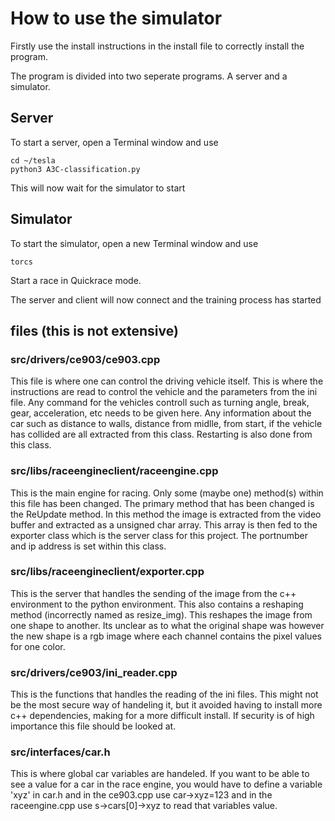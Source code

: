 # How to use the simulator

Firstly use the install instructions in the install file to correctly install the program. 

The program is divided into two seperate programs. A server and a simulator.

## Server

To start a server, open a Terminal window and use

```shell
cd ~/tesla
python3 A3C-classification.py
```

This will now wait for the simulator to start

## Simulator

To start the simulator, open a new Terminal window and use

```shell
torcs
```

Start a race in Quickrace mode. 

The server and client will now connect and the training process has started

## files (this is not extensive)
### src/drivers/ce903/ce903.cpp
This file is where one can control the driving vehicle itself. This is where the instructions are read to control the vehicle and the parameters from the ini file. Any command for the vehicles controll such as turning angle, break, gear, acceleration, etc needs to be given here. Any information about the car such as distance to walls, distance from midlle, from start, if the vehicle has collided are all extracted from this class.
Restarting is also done from this class.

### src/libs/raceengineclient/raceengine.cpp 
This is the main engine for racing. Only some (maybe one) method(s) within this file has been changed. 
The primary method that has been changed is the ReUpdate method. In this method the image is extracted from the video buffer and extracted as a unsigned char array. This array is then fed to the exporter class which is the server class for this project. The portnumber and ip address is set within this class. 

### src/libs/raceengineclient/exporter.cpp
This is the server that handles the sending of the image from the c++ environment to the python environment. This also contains a reshaping method (incorrectly named as resize_img). This reshapes the image from one shape to another. Its unclear as to what the original shape was however the new shape is a rgb image where each channel contains the pixel values for one color. 

### src/drivers/ce903/ini_reader.cpp
This is the functions that handles the reading of the ini files. This might not be the most secure way of handeling it, but it avoided having to install more c++ dependencies, making for a more difficult install. If security is of high importance this file should be looked at. 

### src/interfaces/car.h
This is where global car variables are handeled. If you want to be able to see a value for a car in the race engine, you would have to define a variable 'xyz' in car.h and in the ce903.cpp use car->xyz=123 and in the raceengine.cpp use s->cars[0]->xyz to read that variables value. 
